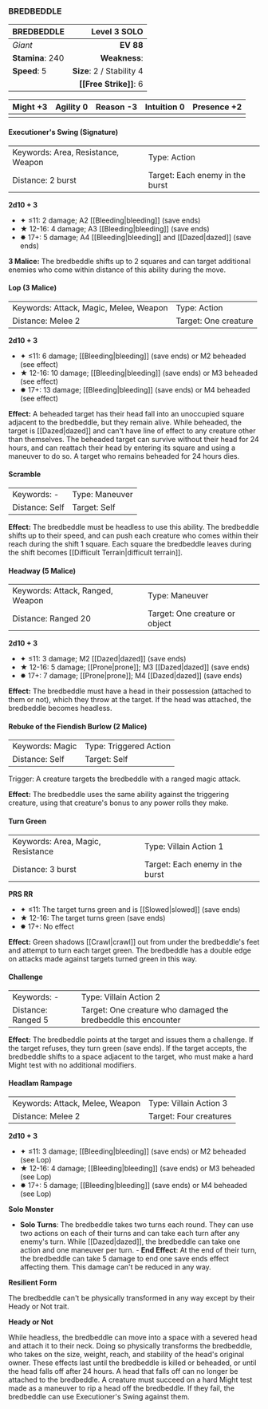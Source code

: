 ### BREDBEDDLE

| BREDBEDDLE       |          **Level 3 SOLO** |
| :--------------- | ------------------------: |
| *Giant*          |                 **EV 88** |
| **Stamina**: 240 |             **Weakness**: |
| **Speed**: 5     | **Size**: 2 / Stability 4 |
|                  |    **[[Free Strike]]**: 6 |

| **Might** +3 | **Agility** 0 | **Reason** -3 | **Intuition** 0 | **Presence** +2 |
| ------------ | ------------- | ------------- | --------------- | --------------- |
|              |               |               |                 |                 |

#### Executioner's Swing (Signature)

|                                    |                                 |
| :--------------------------------- | :------------------------------ |
| Keywords: Area, Resistance, Weapon | Type: Action                    |
| Distance: 2 burst                  | Target: Each enemy in the burst |

**2d10 + 3**

- ✦ ≤11: 2 damage; A2 [[Bleeding|bleeding]] (save ends)
- ★ 12-16: 4 damage; A3 [[Bleeding|bleeding]] (save ends)
- ✸ 17+: 5 damage; A4 [[Bleeding|bleeding]] and [[Dazed|dazed]] (save ends)

**3 Malice:** The bredbeddle shifts up to 2 squares and can target additional enemies who come within distance of this ability during the move.

#### Lop (3 Malice)

|                                        |                      |
| :------------------------------------- | :------------------- |
| Keywords: Attack, Magic, Melee, Weapon | Type: Action         |
| Distance: Melee 2                      | Target: One creature |

**2d10 + 3**

- ✦ ≤11: 6 damage; [[Bleeding|bleeding]] (save ends) or M2 beheaded (see effect)
- ★ 12-16: 10 damage; [[Bleeding|bleeding]] (save ends) or M3 beheaded (see effect)
- ✸ 17+: 13 damage; [[Bleeding|bleeding]] (save ends) or M4 beheaded (see effect)

**Effect:** A beheaded target has their head fall into an unoccupied square adjacent to the bredbeddle, but they remain alive. While beheaded, the target is [[Dazed|dazed]] and can't have line of effect to any creature other than themselves. The beheaded target can survive without their head for 24 hours, and can reattach their head by entering its square and using a maneuver to do so. A target who remains beheaded for 24 hours dies.

#### Scramble

|                |                |
| :------------- | :------------- |
| Keywords: -    | Type: Maneuver |
| Distance: Self | Target: Self   |

**Effect:** The bredbeddle must be headless to use this ability. The bredbeddle shifts up to their speed, and can push each creature who comes within their reach during the shift 1 square. Each square the bredbeddle leaves during the shift becomes [[Difficult Terrain|difficult terrain]].

#### Headway (5 Malice)

|                                  |                                |
| :------------------------------- | :----------------------------- |
| Keywords: Attack, Ranged, Weapon | Type: Maneuver                 |
| Distance: Ranged 20              | Target: One creature or object |

**2d10 + 3**

- ✦ ≤11: 3 damage; M2 [[Dazed|dazed]] (save ends)
- ★ 12-16: 5 damage; [[Prone|prone]]; M3 [[Dazed|dazed]] (save ends)
- ✸ 17+: 7 damage; [[Prone|prone]]; M4 [[Dazed|dazed]] (save ends)

**Effect:** The bredbeddle must have a head in their possession (attached to them or not), which they throw at the target. If the head was attached, the bredbeddle becomes headless.

#### Rebuke of the Fiendish Burlow (2 Malice)

|                 |                        |
| :-------------- | :--------------------- |
| Keywords: Magic | Type: Triggered Action |
| Distance: Self  | Target: Self           |

Trigger: A creature targets the bredbeddle with a ranged magic attack.

**Effect:** The bredbeddle uses the same ability against the triggering creature, using that creature's bonus to any power rolls they make.

#### Turn Green

|                                   |                                 |
| :-------------------------------- | :------------------------------ |
| Keywords: Area, Magic, Resistance | Type: Villain Action 1          |
| Distance: 3 burst                 | Target: Each enemy in the burst |

**PRS RR**

- ✦ ≤11: The target turns green and is [[Slowed|slowed]] (save ends)
- ★ 12-16: The target turns green (save ends)
- ✸ 17+: No effect

**Effect:** Green shadows [[Crawl|crawl]] out from under the bredbeddle's feet and attempt to turn each target green. The bredbeddle has a double edge on attacks made against targets turned green in this way.

#### Challenge

|                    |                                                                |
| :----------------- | :------------------------------------------------------------- |
| Keywords: -        | Type: Villain Action 2                                         |
| Distance: Ranged 5 | Target: One creature who damaged the bredbeddle this encounter |

**Effect:** The bredbeddle points at the target and issues them a challenge. If the target refuses, they turn green (save ends). If the target accepts, the bredbeddle shifts to a space adjacent to the target, who must make a hard Might test with no additional modifiers.

#### Headlam Rampage

|                                 |                        |
| :------------------------------ | :--------------------- |
| Keywords: Attack, Melee, Weapon | Type: Villain Action 3 |
| Distance: Melee 2               | Target: Four creatures |

**2d10 + 3**

- ✦ ≤11: 3 damage; [[Bleeding|bleeding]] (save ends) or M2 beheaded (see Lop)
- ★ 12-16: 4 damage; [[Bleeding|bleeding]] (save ends) or M3 beheaded (see Lop)
- ✸ 17+: 5 damage; [[Bleeding|bleeding]] (save ends) or M4 beheaded (see Lop)

**Solo Monster**

- **Solo Turns**: The bredbeddle takes two turns each round. They can use two actions on each of their turns and can take each turn after any enemy's turn. While [[Dazed|dazed]], the bredbeddle can take one action and one maneuver per turn. - **End Effect**: At the end of their turn, the bredbeddle can take 5 damage to end one save ends effect affecting them. This damage can't be reduced in any way.

**Resilient Form**

The bredbeddle can't be physically transformed in any way except by their Heady or Not trait.

**Heady or Not**

While headless, the bredbeddle can move into a space with a severed head and attach it to their neck. Doing so physically transforms the bredbeddle, who takes on the size, weight, reach, and stability of the head's original owner. These effects last until the bredbeddle is killed or beheaded, or until the head falls off after 24 hours. A head that falls off can no longer be attached to the bredbeddle.  A creature must succeed on a hard Might test made as a maneuver to rip a head off the bredbeddle. If they fail, the bredbeddle can use Executioner's Swing against them.
